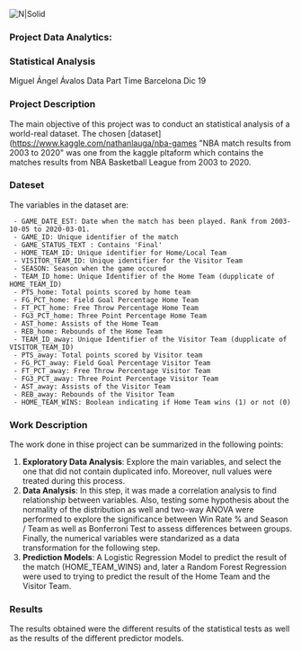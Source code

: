 ![N|Solid](https://i1.wp.com/www.alliron.vc/wp-content/uploads/2018/05/logo-ironhack-1.png?w=400)

### Project Data Analytics:
### Statistical Analysis
Miguel Ángel Ávalos
Data Part Time Barcelona Dic 19


### Project Description

The main objective of this project was to conduct an statistical analysis of a world-real dataset. The chosen [dataset](https://www.kaggle.com/nathanlauga/nba-games "NBA match results from 2003 to 2020" was one from the kaggle pltaform which contains the matches results from NBA Basketball League from 2003 to 2020.

### Dateset

The variables in the dataset are:
```
 - GAME_DATE_EST: Date when the match has been played. Rank from 2003-10-05 to 2020-03-01.
 - GAME_ID: Unique identifier of the match
 - GAME_STATUS_TEXT : Contains 'Final'
 - HOME_TEAM_ID: Unique identifier for Home/Local Team
 - VISITOR_TEAM_ID: Unique identifier for the Visitor Team
 - SEASON: Season when the game occured
 - TEAM_ID_home: Unique Identifier of the Home Team (dupplicate of HOME_TEAM_ID)
 - PTS_home: Total points scored by home team
 - FG_PCT_home: Field Goal Percentage Home Team
 - FT_PCT_home: Free Throw Percentage Home Team
 - FG3_PCT_home: Three Point Percentage Home Team
 - AST_home: Assists of the Home Team
 - REB_home: Rebounds of the Home Team
 - TEAM_ID_away: Unique Identifier of the Visitor Team (dupplicate of VISITOR_TEAM_ID)
 - PTS_away: Total points scored by Visitor team
 - FG_PCT_away: Field Goal Percentage Visitor Team
 - FT_PCT_away: Free Throw Percentage Visitor Team
 - FG3_PCT_away: Three Point Percentage Visitor Team
 - AST_away: Assists of the Visitor Team
 - REB_away: Rebounds of the Visitor Team
 - HOME_TEAM_WINS: Boolean indicating if Home Team wins (1) or not (0)
```

### Work Description
The work done in thise project can be summarized in the following points:
1. **Exploratory Data Analysis**: Explore the main variables, and select the one that did not contain duplicated info. Moreover, null values were treated during this process.
2. **Data Analysis**: In this step, it was made a correlation analysis to find relationship between variables. Also, testing some hypothesis about the normality of the distribution as well and two-way ANOVA were performed to explore the significance between Win Rate % and Season / Team as well as Bonferroni Test to assess differences between groups. Finally, the numerical variables were standarized as a data transformation for the following step.
2. **Prediction Models**: A Logistic Regression Model to predict the result of the match (HOME_TEAM_WINS) and, later a Random Forest Regression were used to trying to predict the result of the Home Team and the Visitor Team.

### Results
The results obtained were the different results of the statistical tests as well as the results of the different predictor models.
 

